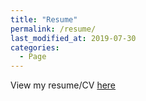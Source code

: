 ```yaml
---
title: "Resume"
permalink: /resume/
last_modified_at: 2019-07-30
categories:
  - Page
---
```


View my resume/CV [here](../resume.pdf)

